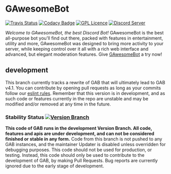# GAwesomeBot
[![Travis Status](https://travis-ci.org/GilbertGobbels/GAwesomeBot.svg?branch=indev-4.0.2)](https://travis-ci.org/GilbertGobbels/GAwesomeBot)
[![Codacy Badge](https://api.codacy.com/project/badge/Grade/f84f588e498f4447b68ba16b03989eb7)](https://www.codacy.com/app/GAwesomeBot/GAwesomeBot?utm_source=github.com&amp;utm_medium=referral&amp;utm_content=GilbertGobbels/GAwesomeBot&amp;utm_campaign=Badge_Grade)
[![GPL Licence](https://badges.frapsoft.com/os/gpl/gpl.svg?v=103)](https://github.com/GilbertGobbels/GAwesomeBot/blob/indev-4.0.2/LICENSE)
[![Discord Server](https://discordapp.com/api/guilds/272081064535654400/embed.png)](https://discord.gg/UPJ2xt6)

*Welcome to GAwesomeBot, the best Discord Bot!*
GAwesomeBot is the best all-purpose bot you'll find out there, packed with features in entertainment, utility and more, GAwesomeBot was designed to bring more activity to your server, while keeping control over it all with a rich web interface and advanced, but elegant moderation features. Give [GAwesomeBot](https://gawesomebot.com) a try now!

## development
This branch currently tracks a rewrite of GAB that will ultimately lead to GAB v4.1.
You can contribute by opening pull requests as long as your commits follow our [eslint rules](https://github.com/GilbertGobbels/GAwesomeBot/blob/development/.eslintrc.json). Remember that this version is in development, and as such code or features currently in the repo are unstable and may be modified and/or removed at any time in the future.

### Stability Status [![Version Branch](https://img.shields.io/badge/branch-development-red.svg)](https://github.com/GilbertGobbels/GAwesomeBot)
**This code of GAB runs in the development Version Branch. All code, features and apis are under development, and can not be considered finished or stable in any form.** Code from this branch is not pushed to any GAB instances, and the maintainer Updater is disabled unless overridden for debugging purposes. This code should not be used for production, or testing. Instead, this code should only be used to contribute to the development of GAB, by making Pull Requests. Bug reports are currently ignored due to the early stage of development.
